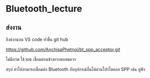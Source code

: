 # Bluetooth_lecture

## ส่งงาน

ลิงค์งานบน VS code ทำขึ้น git hub

https://github.com/AnchisaPhetnoi/bt_spp_acceptor.git

ไม่มีภาพ ใช้ ios เชื่อมค่อนข้างยากพอสมควร

สรุป ทำให้สามารถเชื่อมต่อ Bluetooth กับอุปกรณ์อื่นได้ผ่านโปรโตคอล SPP เช่น หูฟัง 
